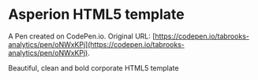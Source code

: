 # Asperion HTML5 template

A Pen created on CodePen.io. Original URL: [https://codepen.io/tabrooks-analytics/pen/oNWxKPj](https://codepen.io/tabrooks-analytics/pen/oNWxKPj).

Beautiful, clean and bold corporate HTML5 template
